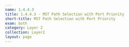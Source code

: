 ```yaml
---
name: 1.4.4.3
title: 1.4.4.3 - MST Path Selection with Port Priority
short-title: MST Path Selection with Port Priority
exam: both
category: Layer 2
collection: Layer2
layout: page
---
```

